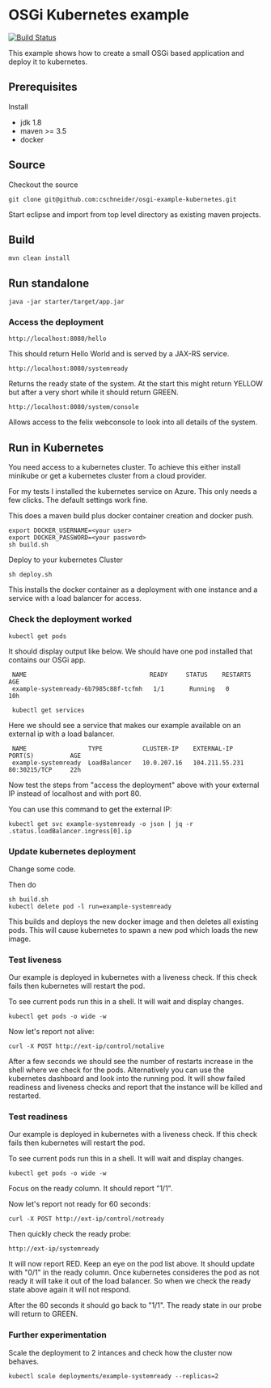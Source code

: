 # OSGi Kubernetes example

[![Build Status](https://travis-ci.com/cschneider/osgi-example-kubernetes.svg?branch=master)](https://travis-ci.com/cschneider/osgi-example-kubernetes)

This example shows how to create a small OSGi based application and deploy it to kubernetes.

## Prerequisites

Install
- jdk 1.8
- maven >= 3.5
- docker

## Source

Checkout the source

	git clone git@github.com:cschneider/osgi-example-kubernetes.git

Start eclipse and import from top level directory as existing maven projects.

## Build

	mvn clean install

## Run standalone

	java -jar starter/target/app.jar

### Access the deployment

	http://localhost:8080/hello

This should return Hello World and is served by a JAX-RS service.

	http://localhost:8080/systemready

Returns the ready state of the system. At the start this might return YELLOW but
after a very short while it should return GREEN.

	http://localhost:8080/system/console

Allows access to the felix webconsole to look into all details of the system.

## Run in Kubernetes

You need access to a kubernetes cluster. To achieve this either install minikube
or get a kubernetes cluster from a cloud provider.

For my tests I installed the kubernetes service on Azure. This only needs a few
clicks. The default settings work fine.

This does a maven build plus docker container creation and docker push.

	export DOCKER_USERNAME=<your user>
	export DOCKER_PASSWORD=<your password>
	sh build.sh

Deploy to your kubernetes Cluster

	sh deploy.sh

This installs the docker container as a deployment with one instance and
a service with a load balancer for access.

### Check the deployment worked

    kubectl get pods

It should display output like below. We should have one pod installed that contains our OSGi app.

	 NAME                                  READY     STATUS    RESTARTS   AGE
	 example-systemready-6b7985c88f-tcfmh   1/1       Running   0          10h

	 kubectl get services

Here we should see a service that makes our example available on an external
ip with a load balancer.

	 NAME                 TYPE           CLUSTER-IP    EXTERNAL-IP      PORT(S)          AGE
	 example-systemready  LoadBalancer   10.0.207.16   104.211.55.231   80:30215/TCP     22h

Now test the steps from "access the deployment" above with your external IP
instead of localhost and with port 80.

You can use this command to get the external IP:

    kubectl get svc example-systemready -o json | jq -r .status.loadBalancer.ingress[0].ip

### Update kubernetes deployment

Change some code.

Then do

	sh build.sh
	kubectl delete pod -l run=example-systemready

This builds and deploys the new docker image and then deletes all existing pods.
This will cause kubernetes to spawn a new pod which loads the new image.

### Test liveness

Our example is deployed in kubernetes with a liveness check. If this check fails then kubernetes will restart the pod.

To see current pods run this in a shell. It will wait and display changes.

    kubectl get pods -o wide -w
    
Now let's report not alive:

    curl -X POST http://ext-ip/control/notalive
    
After a few seconds we should see the number of restarts increase in the shell where we check for the pods.
Alternatively you can use the kubernetes dashboard and look into the running pod. It will show failed readiness and liveness checks and report that the 
instance will be killed and restarted.

### Test readiness

Our example is deployed in kubernetes with a liveness check. If this check fails then kubernetes will restart the pod.

To see current pods run this in a shell. It will wait and display changes.

    kubectl get pods -o wide -w
    
Focus on the ready column. It should report "1/1".
    
Now let's report not ready for 60 seconds:

    curl -X POST http://ext-ip/control/notready
    
Then quickly check the ready probe:

    http://ext-ip/systemready
    
It will now report RED. Keep an eye on the pod list above. It should update with "0/1" in the ready column. 
Once kubernetes consideres the pod as not ready it will take it out of the load balancer. So when we check the ready state above again it will
not respond.

After the 60 seconds it should go back to "1/1". The ready state in our probe will return to GREEN.

### Further experimentation

Scale the deployment to 2 intances and check how the cluster now behaves.

    kubectl scale deployments/example-systemready --replicas=2

